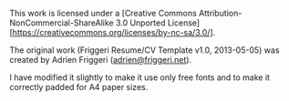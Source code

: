 This work is licensed under a
[Creative Commons Attribution-NonCommercial-ShareAlike 3.0 Unported License][https://creativecommons.org/licenses/by-nc-sa/3.0/].

The original work (Friggeri Resume/CV Template v1.0, 2013-05-05) was created by Adrien Friggeri (adrien@friggeri.net).

I have modified it slightly to make it use only free fonts and to make it correctly padded for A4 paper sizes.